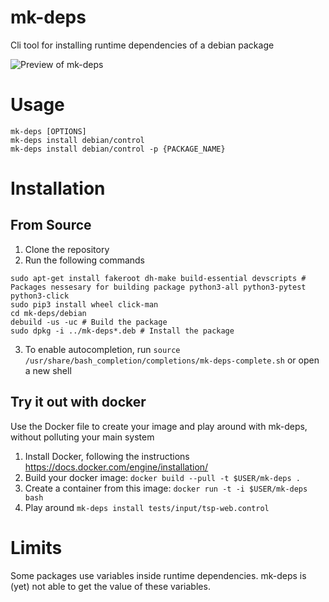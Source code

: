 # mk-deps
Cli tool for installing runtime dependencies of a debian package

![Preview of mk-deps](http://i.imgur.com/O0meHOW.gif)

# Usage
```
mk-deps [OPTIONS]
mk-deps install debian/control
mk-deps install debian/control -p {PACKAGE_NAME}
```
# Installation

## From Source
1. Clone the repository
2. Run the following commands
```
sudo apt-get install fakeroot dh-make build-essential devscripts # Packages nessesary for building package python3-all python3-pytest python3-click
sudo pip3 install wheel click-man
cd mk-deps/debian
debuild -us -uc # Build the package
sudo dpkg -i ../mk-deps*.deb # Install the package
```

3. To enable autocompletion, run `source /usr/share/bash_completion/completions/mk-deps-complete.sh` or open a new shell

## Try it out with docker

Use the Docker file to create your image and play around with mk-deps, without polluting 
your main system

1. Install Docker, following the instructions https://docs.docker.com/engine/installation/
2. Build your docker image: `docker build --pull -t $USER/mk-deps .`
3. Create a container from this image: `docker run -t -i $USER/mk-deps bash`
4. Play around `mk-deps install tests/input/tsp-web.control`


# Limits

Some packages use variables inside runtime dependencies. mk-deps is (yet) not
able to get the value of these variables. 
